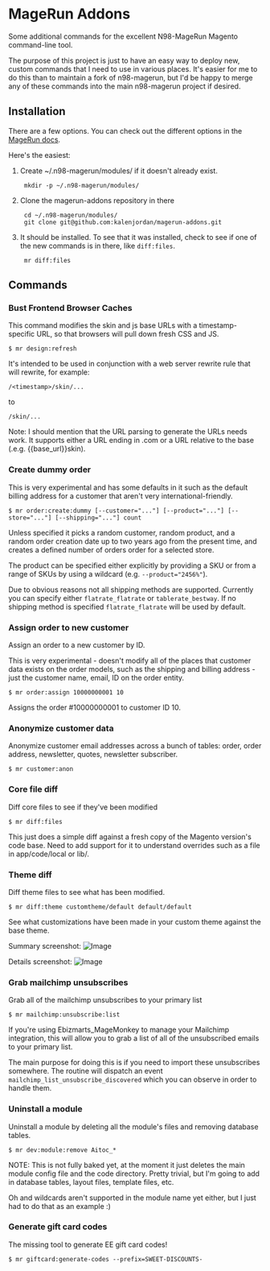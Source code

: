 MageRun Addons
==============

Some additional commands for the excellent N98-MageRun Magento command-line tool.

The purpose of this project is just to have an easy way to deploy new, custom
commands that I need to use in various places.  It's easier for me to do this
than to maintain a fork of n98-magerun, but I'd be happy to merge any of these
commands into the main n98-magerun project if desired.

Installation
------------
There are a few options.  You can check out the different options in the [MageRun
docs](http://magerun.net/introducting-the-new-n98-magerun-module-system/).

Here's the easiest:

1. Create ~/.n98-magerun/modules/ if it doesn't already exist.

        mkdir -p ~/.n98-magerun/modules/

2. Clone the magerun-addons repository in there

        cd ~/.n98-magerun/modules/
        git clone git@github.com:kalenjordan/magerun-addons.git

3. It should be installed.  To see that it was installed, check to see if one of the new commands is in there, like `diff:files`.

        mr diff:files

Commands
--------

### Bust Frontend Browser Caches ###

This command modifies the skin and js base URLs with a timestamp-specific URL, so that browsers will pull 
down fresh CSS and JS.

    $ mr design:refresh

It's intended to be used in conjunction with a web server rewrite rule that will rewrite, for example:
       
    /<timestamp>/skin/...
    
to

    /skin/...

Note: I should mention that the URL parsing to generate the URLs needs work.  It supports either a 
URL ending in .com or a URL relative to the base (.e.g. {{base_url}}skin).  

### Create dummy order ###

This is very experimental and has some defaults in it such as the default billing address for a customer
that aren't very international-friendly.

    $ mr order:create:dummy [--customer="..."] [--product="..."] [--store="..."] [--shipping="..."] count
    
Unless specified it picks a random customer, random product, and a random order creation date up to two years ago from
the present time, and creates a defined number of orders order for a selected store.

The product can be specified either explicitly by providing a SKU or from a range of SKUs by using a wildcard (e.g. `--product="2456%"`).

Due to obvious reasons not all shipping methods are supported. Currently you can specify either `flatrate_flatrate` or `tablerate_bestway`. If no shipping method is specified `flatrate_flatrate` will be used by default.

### Assign order to new customer ###

Assign an order to a new customer by ID.

This is very experimental - doesn't modify all of the places that customer data exists on the order
models, such as the shipping and billing address - just the customer name, email, ID on the order
entity.

    $ mr order:assign 10000000001 10
    
Assigns the order #10000000001 to customer ID 10.

### Anonymize customer data ###

Anonymize customer email addresses across a bunch of tables: order, order address, newsletter, quotes,
newsletter subscriber.

    $ mr customer:anon

### Core file diff ###

Diff core files to see if they've been modified

    $ mr diff:files

This just does a simple diff against a fresh copy of the Magento version's
code base.  Need to add support for it to understand overrides such as a
file in app/code/local or lib/.

### Theme diff ###

Diff theme files to see what has been modified.

    $ mr diff:theme customtheme/default default/default
    
See what customizations have been made in your custom theme against the
base theme.

Summary screenshot:
![Image](https://raw.github.com/kalenjordan/magerun-addons/master/docs/img/diff-summary.png)

Details screenshot:
![Image](https://raw.github.com/kalenjordan/magerun-addons/master/docs/img/diff-details.png)


### Grab mailchimp unsubscribes ###

Grab all of the mailchimp unsubscribes to your primary list

    $ mr mailchimp:unsubscribe:list

If you're using Ebizmarts_MageMonkey to manage your Mailchimp integration,
this will allow you to grab a list of all of the unsubscribed emails to
your primary list.

The main purpose for doing this is if you need to import these unsubscribes
somewhere.  The routine will dispatch an event `mailchimp_list_unsubscribe_discovered`
which you can observe in order to handle them.


### Uninstall a module ###

Uninstall a module by deleting all the module's files and removing database tables.

    $ mr dev:module:remove Aitoc_*

NOTE: This is not fully baked yet, at the moment it just deletes the main module config
file and the code directory.  Pretty trivial, but I'm going to add in database tables,
layout files, template files, etc.

Oh and wildcards aren't supported in the module name yet either, but I just had to do
that as an example :)


### Generate gift card codes ###

The missing tool to generate EE gift card codes!

    $ mr giftcard:generate-codes --prefix=SWEET-DISCOUNTS-

